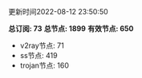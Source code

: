 更新时间2022-08-12 23:50:50

**总订阅: 73**
**总节点: 1899**
**有效节点: 650**
- v2ray节点: 71
- ss节点: 419
- trojan节点: 160

